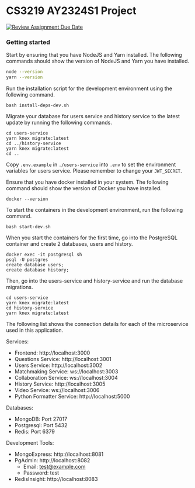 # CS3219 AY2324S1 Project

[![Review Assignment Due Date](https://classroom.github.com/assets/deadline-readme-button-24ddc0f5d75046c5622901739e7c5dd533143b0c8e959d652212380cedb1ea36.svg)](https://classroom.github.com/a/6BOvYMwN)


### Getting started

Start by ensuring that you have NodeJS and Yarn installed. The following commands should show the version of NodeJS and Yarn you have installed. 
```bash
node --version
yarn --version
```

Run the installation script for the development environment using the following command. 
```
bash install-deps-dev.sh
```

Migrate your database for users service and history service to the latest update by running the following commands. 
```
cd users-service
yarn knex migrate:latest
cd ../history-service
yarn knex migrate:latest
cd ..
```

Copy `.env.example` in `./users-service` into `.env` to set the environment variables for users service. Please remember to change your `JWT_SECRET`. 

Ensure that you have docker installed in your system. The following command should show the version of Docker you have installed. 
```
docker --version
```

To start the containers in the development environment, run the following command. 
```
bash start-dev.sh
```

When you start the containers for the first time, go into the PostgreSQL container and create 2 databases, users and history. 
```
docker exec -it postgresql sh
psql -U postgres
create database users;
create database history;
```

Then, go into the users-service and history-service and run the database migrations.
```
cd users-service
yarn knex migrate:latest
cd history-service
yarn knex migrate:latest
```

The following list shows the connection details for each of the microservice used in this application. 

Services:
- Frontend: http://localhost:3000
- Questions Service: http://localhost:3001
- Users Service: http://localhost:3002
- Matchmaking Service: ws://localhost:3003
- Collaboration Service: ws://localhost:3004
- History Service: http://localhost:3005
- Video Service: ws://localhost:3006
- Python Formatter Service: http://localhost:5000

Databases:
- MongoDB: Port 27017
- Postgresql: Port 5432
- Redis: Port 6379

Development Tools:
- MongoExpress: http://localhost:8081
- PgAdmin: http://localhost:8082
  - Email: test@example.com
  - Password: test
- RedisInsight: http://localhost:8083
